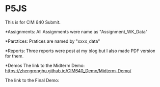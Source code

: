 # P5JS
This is for CIM 640 Submit. 

*Assignments: 
All Assignments were name as "Assignment_WK_Data"

*Parctices:
Pratices are named by "xxxx_data"

*Reports: 
Three reports were post at my blog but I also made PDF version for them. 

*Demos
The link to the Midterm Demo: https://zhengronghu.github.io/CIM640_Demo/Midterm-Demo/

The link to the Final Demo:
